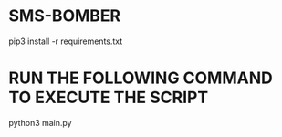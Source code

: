 # SMS-BOMBER
pip3 install -r requirements.txt

# RUN THE FOLLOWING COMMAND TO EXECUTE THE SCRIPT

python3 main.py

